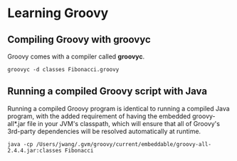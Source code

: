 # Learning Groovy

## Compiling Groovy with groovyc
Groovy comes with a compiler called **groovyc**.

`groovyc -d classes Fibonacci.groovy`

## Running a compiled Groovy script with Java
Running a compiled Groovy program is identical to running a compiled Java program, with the added requirement of having the embedded groovy-all*.jar file in your JVM's classpath, which will ensure that all of Groovy's 3rd-party dependencies will be resolved automatically at runtime.

`java -cp /Users/jwang/.gvm/groovy/current/embeddable/groovy-all-2.4.4.jar:classes Fibonacci`

